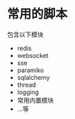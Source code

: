 # 常用的脚本
包含以下模块
* redis
* websocket
* sse
* paramiko
* sqlalchemy
* thread
* logging
* 常用内置模块
* ...等
